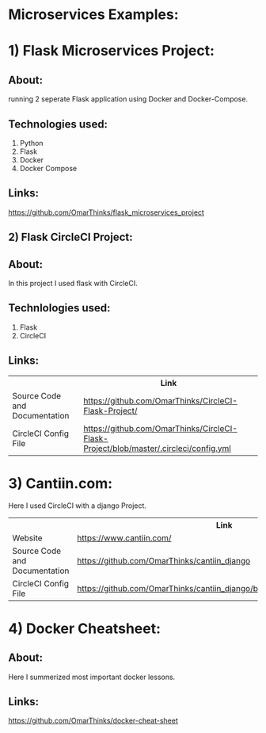 # Microservices Examples:


# 1) Flask Microservices Project:

## About:
running 2 seperate Flask application using Docker and Docker-Compose.


## Technologies used:


1. Python
2. Flask
3. Docker
4. Docker Compose




## Links:

https://github.com/OmarThinks/flask_microservices_project
















## 2) Flask CircleCI Project:






## About:
In this project I used flask with CircleCI.



## Technlologies used:


1. Flask
2. CircleCI


## Links:

<table>
    <tr>
        <th></th>
        <th>Link</th>        
    </tr>
    <tr>
        <td>Source Code and Documentation</td>
        <td><a href="https://github.com/OmarThinks/CircleCI-Flask-Project/">
        https://github.com/OmarThinks/CircleCI-Flask-Project/</a></td>     
    </tr>
    <tr>
        <td>CircleCI Config File</td>
        <td><a href="https://github.com/OmarThinks/CircleCI-Flask-Project/blob/master/.circleci/config.yml">
        https://github.com/OmarThinks/CircleCI-Flask-Project/blob/master/.circleci/config.yml</a></td>     
    </tr>
</table>


















# 3) Cantiin.com:


Here I used CircleCI with a django Project.  




<table>
    <tr>
        <th></th>
        <th>Link</th>        
    </tr>
    <tr>
        <td>Website</td>
        <td><a 
        href="https://www.cantiin.com/">https://www.cantiin.com/</a></td>        
    </tr>
    <tr>
        <td>Source Code and Documentation</td>
        <td><a href="https://github.com/OmarThinks/cantiin_django">
        https://github.com/OmarThinks/cantiin_django</a></td>     
    </tr> 
   <tr>
        <td>CircleCI Config File</td>
        <td><a href="https://github.com/OmarThinks/cantiin_django/blob/master/.circleci/config.yml">
        https://github.com/OmarThinks/cantiin_django/blob/master/.circleci/config.yml
        </a></td>     
    </tr> 
</table>









# 4) Docker Cheatsheet:


## About:
Here I summerized most important docker lessons.



## Links:

https://github.com/OmarThinks/docker-cheat-sheet


